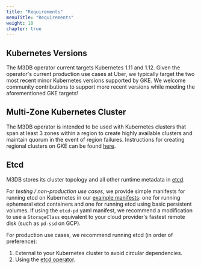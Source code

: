 ```yaml
---
title: "Requirements"
menuTitle: "Requirements"
weight: 10
chapter: true
---
```


## Kubernetes Versions

The M3DB operator current targets Kubernetes 1.11 and 1.12. Given the operator's current production use cases at Uber,
we typically target the two most recent minor Kubernetes versions supported by GKE. We welcome community contributions
to support more recent versions while meeting the aforementioned GKE targets!

## Multi-Zone Kubernetes Cluster

The M3DB operator is intended to be used with Kubernetes clusters that span at least 3 zones within a region to create
highly available clusters and maintain quorum in the event of region failures. Instructions for creating regional
clusters on GKE can be found [here][gke-regional].

## Etcd

M3DB stores its cluster topology and all other runtime metadata in [etcd][etcd].

For *testing / non-production use cases*, we provide simple manifests for running etcd on Kubernetes in our [example
manifests][etcd-example]: one for running ephemeral etcd containers and one for running etcd using basic persistent
volumes. If using the `etcd-pd` yaml manifest, we recommend a modification to use a `StorageClass` equivalent to your
cloud provider's fastest remote disk (such as `pd-ssd` on GCP).

For production use cases, we recommend running etcd (in order of preference):

1. External to your Kubernetes cluster to avoid circular dependencies.
2. Using the [etcd operator][etcd-operator].

[etcd]: https://etcd.io
[etcd-example]: https://github.com/m3db/m3db-operator/tree/master/example/etcd
[etcd-operator]: https://github.com/coreos/etcd-operator
[gke-regional]: https://cloud.google.com/kubernetes-engine/docs/v1.1/concepts/regional-clusters
